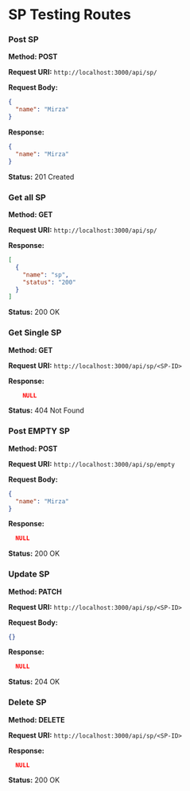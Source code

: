 # SP Testing Routes

### Post SP

**Method: POST**

**Request URI:** `http://localhost:3000/api/sp/`

**Request Body:**

```json
{
  "name": "Mirza"
}
```

**Response:**

```json
{
  "name": "Mirza"
}
```

**Status:** 201 Created

### Get all SP

**Method: GET**

**Request URI:** `http://localhost:3000/api/sp/`

**Response:**

```json
[
  {
    "name": "sp",
    "status": "200"
  }
]
```

**Status:** 200 OK

### Get Single SP

**Method: GET**

**Request URI:** `http://localhost:3000/api/sp/<SP-ID>`

**Response:**

```json
    NULL
```

**Status:** 404 Not Found

### Post EMPTY SP

**Method: POST**

**Request URI:** `http://localhost:3000/api/sp/empty`

**Request Body:**

```json
{
  "name": "Mirza"
}
```

**Response:**

```json
  NULL
```

**Status:** 200 OK

### Update SP

**Method: PATCH**

**Request URI:** `http://localhost:3000/api/sp/<SP-ID>`

**Request Body:**

```json
{}
```

**Response:**

```json
  NULL
```

**Status:** 204 OK

### Delete SP

**Method: DELETE**

**Request URI:** `http://localhost:3000/api/sp/<SP-ID>`

**Response:**

```json
  NULL
```

**Status:** 200 OK
